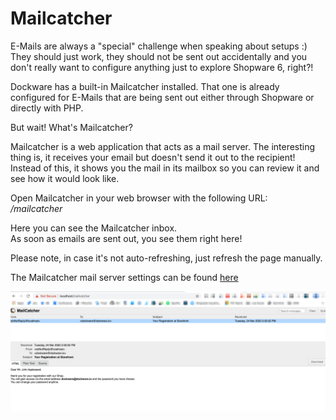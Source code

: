 # Mailcatcher

E-Mails are always a "special" challenge when speaking about setups :\) They should just work, they should not be sent out accidentally and you don't really want to configure anything just to explore Shopware 6, right?!

Dockware has a built-in Mailcatcher installed. That one is already configured for E-Mails that are being sent out either through Shopware or directly with PHP.

But wait! What's Mailcatcher?

Mailcatcher is a web application that acts as a mail server. The interesting thing is, it receives your email but doesn't send it out to the recipient! Instead of this, it shows you the mail in its mailbox so you can review it and see how it would look like.



Open Mailcatcher in your web browser with the following URL:  
_/mailcatcher_  
  
Here you can see the Mailcatcher inbox.  
As soon as emails are sent out, you see them right here!  
  
Please note, in case it's not auto-refreshing, just refresh the page manually.  
  
The Mailcatcher mail server settings can be found [here](https://dockware.io/docs#default-credentials)

![](../.gitbook/assets/mailcatcher.png)

